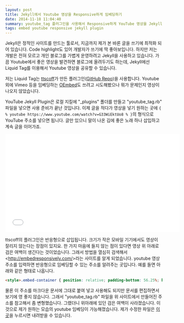 ```yaml
---
layout: post
title: Jekyll에서 Youtube 영상을 Responsive하게 임베딩하기
date: 2014-11-18 11:04:40
summary: youtube_tag 플러그인을 사용해서 Responsive하게 YouTube 영상을 Jekyll에 보기 좋게 임베딩하자.
tags: embed youtube responsive jekyll plugin
---
```

Jekyll은 정적인 사이트를 만드는 툴로서, 지금까지 제가 본 바론 글을 쓰기에 최적화 되어 있습니다. Code highlight도 있어 개발자가 쓰기에 딱 좋아보입니다. 하지만 저는 개발은 전혀 모르고 개인 블로그를 가볍게 운영하려고 Jekyll을 사용하고 있습니다. 가끔 Youtube에서 좋은 영상을 발견하면 블로그에 올려두기도 하는데, Jekyll에선 Liquid Tag를 이용해서 Youtube 영상을 공유할 수 있습니다.

저는 Liquid Tag는 [ttscoff][5141-0001]가 만든 플러그인([GitHub Repo](https://github.com/ttscoff/JekyllPlugins/tree/master/YouTube "JekyllPlugins/YouTube at master · ttscoff/JekyllPlugins · GitHub"))을 사용합니다. Youtube 외에 Vimeo 등을 임베딩하는 [OEmbed](https://gist.github.com/vanto/1455726 "OEmbed Liquid Tag for Jekyll")도 쓰려고 시도해봤으나 뭐가 문제인지 영상이 나오지 않았습니다.

YouTube Jekyll Plugin은 로컬 지킬에 "_plugins" 폴더를 만들고 "youtube_tag.rb" 파일을 넣으면 사용 준비가 끝난 것입니다. 이제 글을 적다가 영상을 넣기 원하는 곳에 `{ % youtube https://www.youtube.com/watch?v=G33WiEktUo8 % }`의 형식으로 YouTube 주소를 넣으면 됩니다. 글만 있으니 말이 나온 김에 좋은 노래 하나 삽입하고 계속 글을 이어가죠.

<iframe width="560" height="315" src="//www.youtube.com/embed/DKDVhCWsgP4" frameborder="0" allowfullscreen></iframe>

ttscoff의 플러그인은 반응형으로 삽입됩니다. 크기가 작은 모바일 기기에서도 영상이 잘리지 않는다는 장점이 있지요. 한 가지 마음에 들지 않는 점이 있다면 영상 위 아래로 검은 여백이 생긴다는 것이었습니다. 그래서 방법을 열심히 검색해서 <<http://embedresponsively.com/>>라는 사이트를 알게 되었습니다. youtube 영상 주소를 입력하면 반응형으로 임베딩할 수 있는 주소를 알려주는 곳입니다. 예를 들면 아래와 같은 형태로 나옵니다.

```html
<style>.embed-container { position: relative; padding-bottom: 56.25%; height: 0; overflow: hidden; max-width: 100%; height: auto; } .embed-container iframe, .embed-container object, .embed-container embed { position: absolute; top: 0; left: 0; width: 100%; height: 100%; }</style><div class='embed-container'><iframe src='http://www.youtube.com/embed/eqSCunKweu8' frameborder='0' allowfullscreen></iframe></div>
```

물론 이 주소를 마크다운 문서에 그대로 붙여 넣고 사용해도 되지만 문서를 편집하면서 보기에 영 좋지 않습니다. 그래서 "youtube_tag.rb" 파일을 위 사이트에서 만들어진 주소를 참고해서 좀 변형했습니다. 그랬더니 위아래에 있던 검은 여백이 사라졌습니다. 이것으로 제가 원하는 모습의 youtube 임베딩이 가능해졌습니다. 제가 수정한 파일은 [이곳](/assets/youtube_tag.rb)을 누르시면 내려받을 수 있습니다.

[5141-0001]: https://twitter.com/ttscoff